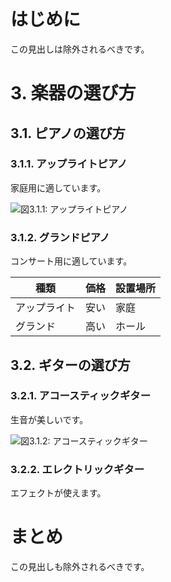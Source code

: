 # はじめに

この見出しは除外されるべきです。

# 3. 楽器の選び方

## 3.1. ピアノの選び方

### 3.1.1. アップライトピアノ
家庭用に適しています。

![図3.1.1: アップライトピアノ](upright_piano.png)

### 3.1.2. グランドピアノ
コンサート用に適しています。

<!-- 表3.1.1: ピアノの比較 -->
| 種類 | 価格 | 設置場所 |
|------|------|----------|
| アップライト | 安い | 家庭 |
| グランド | 高い | ホール |

## 3.2. ギターの選び方

### 3.2.1. アコースティックギター
生音が美しいです。

![図3.1.2: アコースティックギター](acoustic_guitar.png)

### 3.2.2. エレクトリックギター
エフェクトが使えます。

# まとめ

この見出しも除外されるべきです。